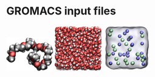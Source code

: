 # GROMACS input files

<p float="left">
  <img src="PEG-in-vacuum/PEG.jpg" width="24.5%" />
  <img src="water-in-box/bulkwater.jpg" width="24.5%" />
  <img src="sodium_chloride_solution/NaCl.jpg" width="24.5%" />
</p>

